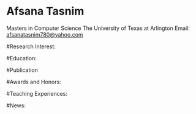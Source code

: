 # Afsana Tasnim
Masters in Computer Science
The University of Texas at Arlington
Email: afsanatasnim780@yahoo.com

#Research Interest:


#Education:


#Publication


#Awards and Honors:


#Teaching Experiences:


#News:
